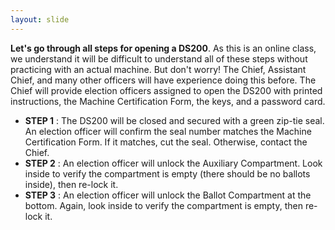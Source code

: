 ```yaml
---
layout: slide
---
```


**Let&#39;s go through all steps for opening a DS200**. As this is an online class, we understand it will be difficult to understand all of these steps without practicing with an actual machine. But don&#39;t worry! The Chief, Assistant Chief, and many other officers will have experience doing this before. The Chief will provide election officers assigned to open the DS200 with printed instructions, the Machine Certification Form, the keys, and a password card.

- **STEP 1** : The DS200 will be closed and secured with a green zip-tie seal. An election officer will confirm the seal number matches the Machine Certification Form. If it matches, cut the seal. Otherwise, contact the Chief.
- **STEP 2** : An election officer will unlock the Auxiliary Compartment. Look inside to verify the compartment is empty (there should be no ballots inside), then re-lock it.
- **STEP 3** : An election officer will unlock the Ballot Compartment at the bottom. Again, look inside to verify the compartment is empty, then re-lock it.